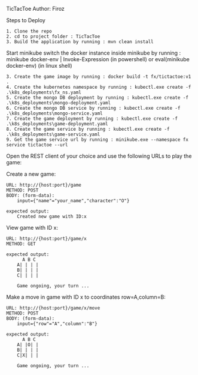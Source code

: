 TicTacToe
Author: Firoz

Steps to Deploy

    1. Clone the repo
    2. cd to project folder : TicTacToe
    3. Build the application by running : mvn clean install

Start minikube
switch the docker instance inside minikube by running : minikube docker-env | Invoke-Expression (in powershell) or eval(minikube docker-env) (in linux shell)

    3. Create the game image by running : docker build -t fx/tictactoe:v1 .
    4. Create the kubernetes namespace by running : kubectl.exe create -f .\k8s_deployments\fx_ns.yaml
    5. Create the mongo DB deployment by running : kubectl.exe create -f .\k8s_deployments\mongo-deployment.yaml
    6. Create the mongo DB service by running : kubectl.exe create -f .\k8s_deployments\mongo-service.yaml
    7. Create the game deployment by running : kubectl.exe create -f .\k8s_deployments\game-deployment.yaml
    8. Create the game service by running : kubectl.exe create -f .\k8s_deployments\game-service.yaml
    9. Get the game service url by running : minikube.exe --namespace fx service tictactoe --url

Open the REST client of your choice and use the following URLs to play the game:

Create a new game:

    URL: http://{host:port}/game
    METHOD: POST
    BODY: (form-data): 
        input={"name"="your_name","character":"O"}
    
    expected output: 
        Created new game with ID:x

View game with ID x:

    URL: http://{host:port}/game/x
    METHOD: GET
        
    expected output: 
          A B C
        A| | | |
        B| | | |
        C| | | |

        Game ongoing, your turn ...

Make a move in game with ID x to coordinates row=A,column=B:

    URL: http://{host:port}/game/x/move
    METHOD: POST
    BODY: (form-data): 
        input={"row"="A","column":"B"}
        
    expected output: 
          A B C
        A| |O| |
        B| | | |
        C|X| | |

        Game ongoing, your turn ...
